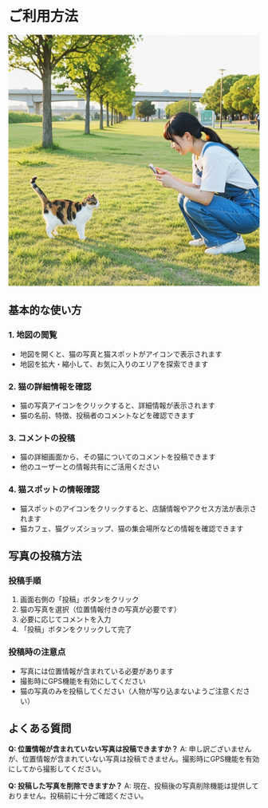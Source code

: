 # ご利用方法

![ねこマップ 利用方法](./images/how-to-use.png)

## 基本的な使い方

### 1. 地図の閲覧
- 地図を開くと、猫の写真と猫スポットがアイコンで表示されます
- 地図を拡大・縮小して、お気に入りのエリアを探索できます

### 2. 猫の詳細情報を確認
- 猫の写真アイコンをクリックすると、詳細情報が表示されます
- 猫の名前、特徴、投稿者のコメントなどを確認できます

### 3. コメントの投稿
- 猫の詳細画面から、その猫についてのコメントを投稿できます
- 他のユーザーとの情報共有にご活用ください

### 4. 猫スポットの情報確認
- 猫スポットのアイコンをクリックすると、店舗情報やアクセス方法が表示されます
- 猫カフェ、猫グッズショップ、猫の集会場所などの情報を確認できます

## 写真の投稿方法

### 投稿手順
1. 画面右側の「投稿」ボタンをクリック
2. 猫の写真を選択（位置情報付きの写真が必要です）
3. 必要に応じてコメントを入力
4. 「投稿」ボタンをクリックして完了

### 投稿時の注意点
- 写真には位置情報が含まれている必要があります
- 撮影時にGPS機能を有効にしてください
- 猫の写真のみを投稿してください（人物が写り込まないようご注意ください）

## よくある質問

**Q: 位置情報が含まれていない写真は投稿できますか？**
A: 申し訳ございませんが、位置情報が含まれていない写真は投稿できません。撮影時にGPS機能を有効にしてから撮影してください。

**Q: 投稿した写真を削除できますか？**
A: 現在、投稿後の写真削除機能は提供しておりません。投稿前に十分ご確認ください。

